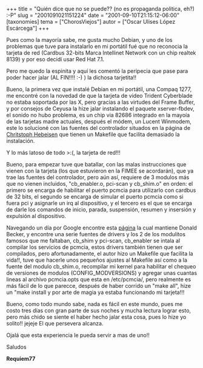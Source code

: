 +++
title = "Quién dice que no se puede?? (no es propaganda politica, eh?) :-P"
slug = "2001091021151224"
date = "2001-09-10T21:15:12-06:00"
[taxonomies]
tema = ["ChorosViejos"]
autor = ["Oscar Ulises López Escárcega"]
+++

Pues como la mayoría sabe, me gusta mucho Debian, y uno de los problemas
que tuve para instalarlo en mi portátil fué que no reconocia la tarjeta
de red (Cardbus 32-bits Marca Intellinet Network con un chip realtek
8139) y por eso decidí usar Red Hat 7.1.

Pero me quedo la espinita y aquí les comentó la peripecia que pase para
poder hacer jalar (AL FIN!!!! :-) ) la dichosa tarjetita!!

<!-- more -->
Bueno, la primera vez que instalé Debian en mi portátil, una Compaq
1277, me encontré con la novedad de que la tarjeta de video Trident
Cyberblade no estaba soportada por las X, pero gracias a las virtudes
del Frame Buffer, y por consejos de Ceyusa la hize jalar instalando el
paquete xserver-fbdev, el sonido no hubo problema, es un chip via 82686
integrado en la mayoía de las tarjetas madre actuales, después el módem,
un Lucent Winmodem, este lo solucioné con las fuentes del controlador
situados en la página de [Chritstoph
Hebeisen](http://www.heby.de/ltmodem) que tienen un Makefile que
facilita demasiado la instalación.

Y lo más latoso de todo \>:(, la tarjeta de red!!!

Bueno, para empezar tuve que batallar, con las malas instrucciones que
vienen con la tarjeta (los que estuvieron en la FIMEE se acordarán), que
ya trae las fuentes del controlador, pero aún así, requiere de 3 modulos
más que no vienen incluidos, "cb_enabler.o, pci-scan y cb_shim.o" en
orden: el primero se encarga de habilitar el puerto pcmcia para
utilizarlo con cardbus de 32 bits, el segundo se encarga de simular el
puerto pcmcia como si fuera pci y asignarle un irq al dispositivo, y el
tercero es el que se encarga de darle los comandos de inicio, parada,
suspensión, resumen y insersión y expulsión al dispositivo.

Navegando un día por Google encontre esta
[página](http://www.scyld.com/network/updates.html) la cual mantiene
Donald Becker, y encontre una serie fuentes de drivers y los 2 de los
modulitos famosos que me faltaban, cb_shim y pci-scan, cb_enabler se
intala al compilar los servicios de pcmcia, estos drivers también tienen
que ser compilados, pero afortunadamente, el autor hizo un Makefile que
facilita la vida!!, tuve que hacerle unos pequeños ajustes al Makefile
así como a la fuente del modulo cb_shim.o, recompilar mi kernel para
habilitar el chequeo de versiones de modulos (CONFIG_MODVERSIONS) y
agregar unas cuantas lineas al archivo pcmcia.opts que esta en
/etc/pcmcia/, pero realmente es más fácil de lo que parecce, después de
haber corrido un "make all", hize un "make install y por arte de magia
ya estaba funcionando mi tarjeta!!!

Bueno, como todo mundo sabe, nada es fácil en este mundo, pues me costo
tres días con gran parte de sus noches y mucha lectura lograr esto, pero
más chido se siente el haber hecho jalar esta cosa, pues lo hize yo
solito!! jejeje El que persevera alcanza.

Ojalá que esta experiencia le pueda servir a mas de uno!!

Saludos

**Requiem77**

